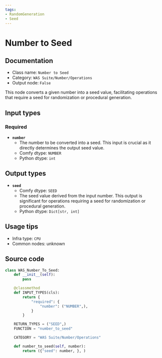 ```yaml
---
tags:
- RandomGeneration
- Seed
---
```


# Number to Seed
## Documentation
- Class name: `Number to Seed`
- Category: `WAS Suite/Number/Operations`
- Output node: `False`

This node converts a given number into a seed value, facilitating operations that require a seed for randomization or procedural generation.
## Input types
### Required
- **`number`**
    - The number to be converted into a seed. This input is crucial as it directly determines the output seed value.
    - Comfy dtype: `NUMBER`
    - Python dtype: `int`
## Output types
- **`seed`**
    - Comfy dtype: `SEED`
    - The seed value derived from the input number. This output is significant for operations requiring a seed for randomization or procedural generation.
    - Python dtype: `Dict[str, int]`
## Usage tips
- Infra type: `CPU`
- Common nodes: unknown


## Source code
```python
class WAS_Number_To_Seed:
    def __init__(self):
        pass

    @classmethod
    def INPUT_TYPES(cls):
        return {
            "required": {
                "number": ("NUMBER",),
            }
        }

    RETURN_TYPES = ("SEED",)
    FUNCTION = "number_to_seed"

    CATEGORY = "WAS Suite/Number/Operations"

    def number_to_seed(self, number):
        return ({"seed": number, }, )

```
